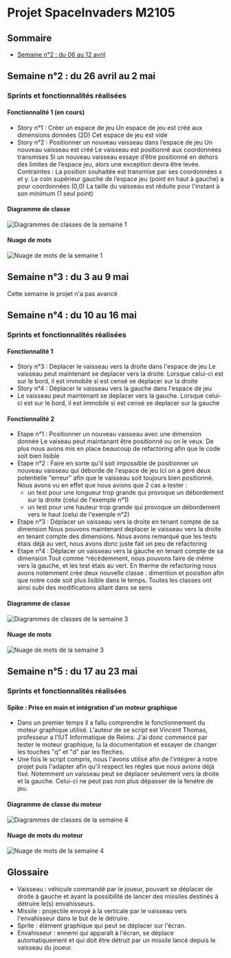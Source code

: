 # Projet SpaceInvaders M2105

## Sommaire
- [Semaine n°2 : du 06 au 12 avril](#semaine2) 


## Semaine n°2 : du 26 avril au 2 mai <a id='semaine2'> <a/>
### Sprints et fonctionnalités réalisées 
#### Fonctionnalité 1 (en cours)
- Story n°1 : Créer un espace de jeu
Un espace de jeu est créé aux dimensions données (2D) Cet espace de jeu est vide
- Story n°2 : Positionner un nouveau vaisseau dans l’espace de jeu
Un nouveau vaisseau est créé Le vaisseau est positionné aux coordonnées transmises Si un nouveau vaisseau essaye d’être positionné en dehors des limites de l’espace jeu, alors une exception devra être levée. Contraintes : La position souhaitée est transmise par ses coordonnées x et y. Le coin supérieur gauche de l’espace jeu (point en haut à gauche) a pour coordonnées (0,0) La taille du vaisseau est réduite pour l'instant à son minimum (1 seul point)

#### Diagramme de classe
![Diagrammes de classes de la semaine 1](images/Semaine2Diagramme.png)

#### Nuage de mots
![Nuage de mots de la semaine 1](images/Semaine2Nuage.png)


## Semaine n°3 : du 3 au 9 mai

Cette semaine le projet n'a pas avancé

## Semaine n°4 : du 10 au 16 mai
### Sprints et fonctionnalités réalisées 
#### Fonctionnalité 1 
- Story n°3 : Déplacer le vaisseau vers la droite dans l'espace de jeu
Le vaisseau peut maintenant se deplacer vers la droite. Lorsque celui-ci est sur le bord, il est immobile si est censé se deplacer sur la droite
- Story n°4 : Déplacer le vaisseau vers la gauche dans l'espace de jeu
- Le vaisseau peut maintenant se deplacer vers la gauche. Lorsque celui-ci est sur le bord, il est immobile si est censé se deplacer sur la gauche

#### Fonctionnalité 2
- Etape n°1 : Positionner un nouveau vaisseau avec une dimension donnée
Le vaiseau peut maintanant être positionné ou on le veux. De plus nous avons mis en place beaucoup de refactoring afin que le code soit bien lisible
- Etape n°2 : Faire en sorte qu'il soit impossible de positionner un nouveau vaisseau qui déborde de l'espace de jeu
Ici on a géré deux potentielle "erreur" afin que le vaisseau soit toujours bien positionné. Nous avons vu en effet que nous avions que 2 cas a tester :
  - un test pour une longueur trop grande qui provoque un débordement sur la droite (celui de l'exemple n°1)
  - un test pour une hauteur trop grande qui provoque un débordement vers le haut (celui de l'exemple n°2)
- Etape n°3 : Déplacer un vaisseau vers la droite en tenant compte de sa dimension
Nous pouvons maintenant deplacer le vaisseau vers la droite en tenant compte des dimensions. Nous avons remarqué que les tests étais déjà au vert, nous avons donc juste fait un peu de refactoring
- Etape n°4 : Déplacer un vaisseau vers la gauche en tenant compte de sa dimension
Tout comme ^récédemment, nous pouvons faire de même vers la gauche, et les test étais au vert. 
En therme de refactoring nous avons notemment crée deux nouvelle classe : dimention et posistion afin que notre code soit plus lisible dans le temps. Toutes les classes ont ainsi subi des modifications allant dans se sens

#### Diagramme de classe

![Diagrammes de classes de la semaine 3](images/Semaine3Diagramme.png)

#### Nuage de mots
![Nuage de mots de la semaine 3](images/Semaine3Nuage.png)

## Semaine n°5 : du 17 au 23 mai
### Sprints et fonctionnalités réalisées 
#### Spike : Prise en main et intégration d'un moteur graphique
- Dans un premier temps il a fallu comprendre le fonctionnement du moteur graphique utilisé. L'auteur de se script est Vincent Thomas, professeur a l'IUT Informatique de Reims.  J'ai donc commencé par tester le moteur graphique, lu la documentation et essayer de changer les touches "q" et "d" par les fleches.
- Une fois le script compris, nous l'avons utilisé afin de l'intégrer à notre projet puis l'adapter afin qu'il respect les règles que nous avions déjà fixé. Notemment un vaisseau peut se déplacer seulement vers la droite et la gauche. Celui-ci ne peut pas non plus dépasser de la fenetre de jeu. 

#### Diagramme de classe du moteur

![Diagrammes de classes de la semaine 4](images/Semaine4Diagramme.PNG)

#### Nuage de mots du moteur
![Nuage de mots de la semaine 4](images/Semaine4Nuage.png)

## Glossaire
- Vaisseau : véhicule commandé par le joueur, pouvant se déplacer de droite à gauche et ayant la possibilité de lancer des missiles destinés à détruire le(s) envahisseurs. 
- Missile : projectile envoyé à la verticale par le vaisseau vers l'envahisseur dans le but de le détruire.
- Sprite : élément graphique qui peut se déplacer sur l'écran.
- Envahisseur : ennemi qui apparaît à l'écran, se déplace automatiquement et qui doit être détruit par un missile lancé depuis le vaisseau du joueur.




